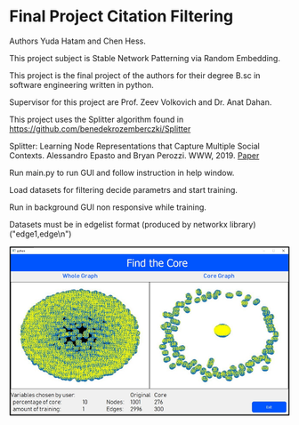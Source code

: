 # Final Project Citation Filtering
Authors Yuda Hatam and Chen Hess.

This project subject is Stable Network Patterning via Random Embedding.

This project is the final project of the authors for their degree B.sc in software engineering written in python.

Supervisor for this project are Prof. Zeev Volkovich and Dr. Anat Dahan.

This project uses the Splitter algorithm found in https://github.com/benedekrozemberczki/Splitter

Splitter: Learning Node Representations that Capture Multiple Social Contexts. Alessandro Epasto and Bryan Perozzi. WWW, 2019. [Paper](http://epasto.org/papers/www2019splitter.pdf)

Run main.py to run GUI and follow instruction in help window.

Load datasets for filtering decide parametrs and start training.

Run in background GUI non responsive while training.

Datasets must be in edgelist format (produced by networkx library) ("edge1,edge\n")

![Alt text](https://github.com/yudahatam/Final-Project-Citation-Filtering/blob/263d67546c973aac0c6f5eef2add4aa9057e3428/images/image.png)


